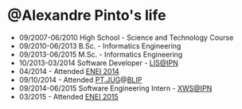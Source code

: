 @Alexandre Pinto's life
===============

- 09/2007-06/2010 High School - Science and Technology Course
- 09/2010-06/2013 B.Sc. - Informatics Engineering
- 09/2013-06/2015 M.Sc. - Informatics Engineering
- 10/2013-03/2014 Software Developer - [LIS@IPN](https://www.ipn.pt/si/unidades/detalhesunidade.do?init=1&unidadeID=11)
- 04/2014 - Attended [ENEI 2014](http://www.eneiaveiro.pt)
- 09/10/2014 - Attended [PT.JUG](http://jug.pt/2014/11/09/meeting-18/)@[BLIP](http://www.blip.pt)
- 09/2014-06/2015 Software Engineering Intern - [XWS@IPN](http://xws.pt)
- 03/2015 - Attended [ENEI 2015](http://www.enei.pt/)